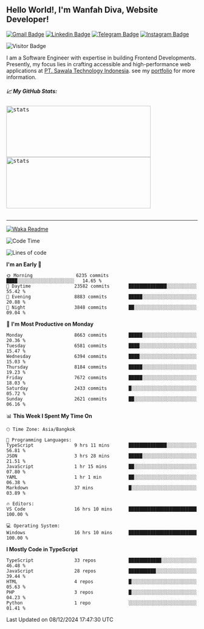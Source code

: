 ## Hello World!, I'm Wanfah Diva, Website Developer!

[![Gmail Badge](https://img.shields.io/badge/-Gmail-white?style=plastic&logo=Gmail&link=mailto:aditputrafirmansyah@gmail.com)](mailto:wanfahdivaa@gmail.com)
[![Linkedin Badge](https://img.shields.io/badge/-LinkedIn-blue?style=plastic&logo=Linkedin&link=https://www.linkedin.com/in/aditputrafirmansyah/)](https://www.linkedin.com/in/wanfahdiva/)
[![Telegram Badge](https://img.shields.io/badge/-Telegram-blue?style=plastic&logo=telegram&link=https://t.me/Adithya_13)](https://t.me/wanfahdiva)
[![Instagram Badge](https://img.shields.io/badge/-Instagram-white?style=plastic&logo=instagram&link=https://www.instagram.com/adithya_firmansyahputra/)](https://www.instagram.com/wnfhdva/)

![Visitor Badge](https://visitor-badge.laobi.icu/badge?page_id=wanfahdiva.wanfahdiva)

<p>
I am a Software Engineer with expertise in building Frontend Developments.
Presently, my focus lies in crafting accessible and high-performance web applications at  <a href="https://sawala/tech" target="_blank">PT. Sawala Technology Indonesia</a>. see my <a href="http://wanfahdiva-com.vercel.app/" target="_blank">portfolio</a> for more information.
</p>

<h5 align="left">
  
📈 **My GitHub Stats:**

</h5>

<div align="left">
<kbd>
    <img height="135em" width="380em" alt="stats" src="https://github-readme-streak-stats.herokuapp.com?user=wanfahdiva&theme=tokyonight_duo&hide_border=true&dates=27DDC9" />
</kbd>
<kbd>
    <img height="135em" width="380em" alt="stats" src="https://github-readme-activity-graph.vercel.app/graph?username=wanfahdiva&theme=react&hide_title=true"></kbd>
</div>

<br />

---

[![Waka Readme](https://github.com/wanfahdiva/wanfahdiva/actions/workflows/waka.yml/badge.svg)](https://github.com/wanfahdiva/wanfahdiva/actions/workflows/waka.yml)

<!--START_SECTION:waka-->
![Code Time](http://img.shields.io/badge/Code%20Time-1%2C512%20hrs%2056%20mins-blue)

![Lines of code](https://img.shields.io/badge/From%20Hello%20World%20I%27ve%20Written-21.7%20million%20lines%20of%20code-blue)

**I'm an Early 🐤** 

```text
🌞 Morning                6235 commits        ████░░░░░░░░░░░░░░░░░░░░░   14.65 % 
🌆 Daytime                23582 commits       ██████████████░░░░░░░░░░░   55.42 % 
🌃 Evening                8883 commits        █████░░░░░░░░░░░░░░░░░░░░   20.88 % 
🌙 Night                  3848 commits        ██░░░░░░░░░░░░░░░░░░░░░░░   09.04 % 
```
📅 **I'm Most Productive on Monday** 

```text
Monday                   8663 commits        █████░░░░░░░░░░░░░░░░░░░░   20.36 % 
Tuesday                  6581 commits        ████░░░░░░░░░░░░░░░░░░░░░   15.47 % 
Wednesday                6394 commits        ████░░░░░░░░░░░░░░░░░░░░░   15.03 % 
Thursday                 8184 commits        █████░░░░░░░░░░░░░░░░░░░░   19.23 % 
Friday                   7672 commits        █████░░░░░░░░░░░░░░░░░░░░   18.03 % 
Saturday                 2433 commits        █░░░░░░░░░░░░░░░░░░░░░░░░   05.72 % 
Sunday                   2621 commits        ██░░░░░░░░░░░░░░░░░░░░░░░   06.16 % 
```


📊 **This Week I Spent My Time On** 

```text
🕑︎ Time Zone: Asia/Bangkok

💬 Programming Languages: 
TypeScript               9 hrs 11 mins       ██████████████░░░░░░░░░░░   56.81 % 
JSON                     3 hrs 28 mins       █████░░░░░░░░░░░░░░░░░░░░   21.51 % 
JavaScript               1 hr 15 mins        ██░░░░░░░░░░░░░░░░░░░░░░░   07.80 % 
YAML                     1 hr 1 min          ██░░░░░░░░░░░░░░░░░░░░░░░   06.38 % 
Markdown                 37 mins             █░░░░░░░░░░░░░░░░░░░░░░░░   03.89 % 

🔥 Editors: 
VS Code                  16 hrs 10 mins      █████████████████████████   100.00 % 

💻 Operating System: 
Windows                  16 hrs 10 mins      █████████████████████████   100.00 % 
```

**I Mostly Code in TypeScript** 

```text
TypeScript               33 repos            ████████████░░░░░░░░░░░░░   46.48 % 
JavaScript               28 repos            ██████████░░░░░░░░░░░░░░░   39.44 % 
HTML                     4 repos             █░░░░░░░░░░░░░░░░░░░░░░░░   05.63 % 
PHP                      3 repos             █░░░░░░░░░░░░░░░░░░░░░░░░   04.23 % 
Python                   1 repo              ░░░░░░░░░░░░░░░░░░░░░░░░░   01.41 % 
```




 Last Updated on 08/12/2024 17:47:30 UTC
<!--END_SECTION:waka-->
